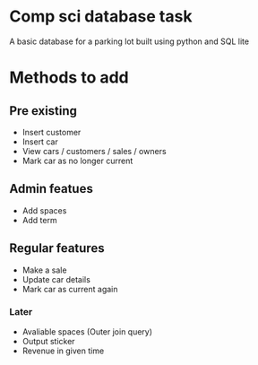 # Comp sci database task    
A basic database for a parking lot built using python and SQL lite

# Methods to add    
## Pre existing    
- Insert customer
- Insert car
- View cars / customers / sales / owners
- Mark car as no longer current

## Admin featues    
- Add spaces
- Add term

## Regular features    
- Make a sale
- Update car details
- Mark car as current again
### Later
- Avaliable spaces (Outer join query)
- Output sticker
- Revenue in given time